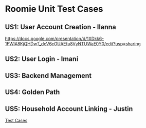 # Roomie Unit Test Cases

## US1: User Account Creation - Ilanna
https://docs.google.com/presentation/d/1XDkk6-1FWlA8KjQHDwT_deV6cOUAEfu8VyNTUWaE0Y0/edit?usp=sharing 

## US2: User Login - Imani
## US3: Backend Management
## US4: Golden Path

## US5: Household Account Linking - Justin
[Test Cases](https://docs.google.com/presentation/d/1GXJH4mJON4jIH1-wHVwlPJMLK-ykStRGbAIQ4sq6oZU/edit#slide=id.p)
